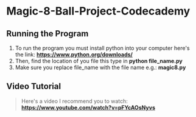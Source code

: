 # Magic-8-Ball-Project-Codecademy


## Running the Program

1. To run the program you must install python into your computer here's the link: **https://www.python.org/downloads/**
2. Then, find the location of you file this type in **python file_name.py**
3. Make sure you replace file_name with the file name e.g.: **magic8.py**


## Video Tutorial

> Here's a video I recommend you to watch: **https://www.youtube.com/watch?v=pFYcAOsNyvs**
